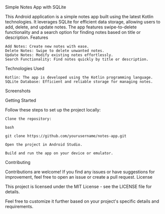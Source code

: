 Simple Notes App with SQLite

This Android application is a simple notes app built using the latest Kotlin technologies. It leverages SQLite for efficient data storage, allowing users to add, delete, and update notes. The app features swipe-to-delete functionality and a search option for finding notes based on title or description.
Features

    Add Notes: Create new notes with ease.
    Delete Notes: Swipe to delete unwanted notes.
    Update Notes: Modify existing notes effortlessly.
    Search Functionality: Find notes quickly by title or description.

Technologies Used

    Kotlin: The app is developed using the Kotlin programming language.
    SQLite Database: Efficient and reliable storage for managing notes.

Screenshots


Getting Started

Follow these steps to set up the project locally:

    Clone the repository:

    bash

    git clone https://github.com/yourusername/notes-app.git

    Open the project in Android Studio.

    Build and run the app on your device or emulator.

Contributing

Contributions are welcome! If you find any issues or have suggestions for improvement, feel free to open an issue or create a pull request.
License

This project is licensed under the MIT License - see the LICENSE file for details.

Feel free to customize it further based on your project's specific details and requirements.
